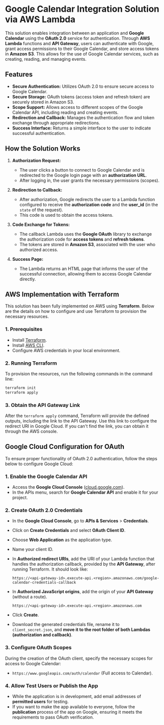 # Google Calendar Integration Solution via AWS Lambda

This solution enables integration between an application and **Google Calendar** using the **OAuth 2.0** service for authentication. Through **AWS Lambda** functions and **API Gateway**, users can authenticate with Google, grant access permissions to their Google Calendar, and store access tokens in **Amazon S3**. This allows for the use of Google Calendar services, such as creating, reading, and managing events.

## Features

- **Secure Authentication:** Utilizes OAuth 2.0 to ensure secure access to Google Calendar.
- **Secure Storage:** OAuth tokens (access token and refresh token) are securely stored in Amazon S3.
- **Scope Support:** Allows access to different scopes of the Google Calendar API, including reading and creating events.
- **Redirection and Callback:** Manages the authentication flow and token exchange through appropriate redirections.
- **Success Interface:** Returns a simple interface to the user to indicate successful authentication.

## How the Solution Works

1. **Authorization Request:**
   - The user clicks a button to connect to Google Calendar and is redirected to the Google login page with an **authorization URL**.
   - After logging in, the user grants the necessary permissions (scopes).

2. **Redirection to Callback:**
   - After authorization, Google redirects the user to a Lambda function configured to receive the **authorization code** and the **user_id** (in the `state` of the request).
   - This code is used to obtain the access tokens.

3. **Code Exchange for Tokens:**
   - The callback Lambda uses the **Google OAuth** library to exchange the authorization code for **access tokens** and **refresh tokens**.
   - The tokens are stored in **Amazon S3**, associated with the user who authorized access.

4. **Success Page:**
   - The Lambda returns an HTML page that informs the user of the successful connection, allowing them to access Google Calendar directly.

## AWS Implementation with Terraform

This solution has been fully implemented on AWS using **Terraform**. Below are the details on how to configure and use Terraform to provision the necessary resources.

### 1. Prerequisites
- Install [Terraform](https://www.terraform.io/downloads.html).
- Install [AWS CLI](https://aws.amazon.com/cli/).
- Configure AWS credentials in your local environment.

### 2. Running Terraform
To provision the resources, run the following commands in the command line:

```bash
terraform init
terraform apply
```

### 3. Obtain the API Gateway Link
After the `terraform apply` command, Terraform will provide the defined outputs, including the link to the API Gateway. Use this link to configure the redirect URI in Google Cloud. If you can't find the link, you can obtain it through the AWS console.

## Google Cloud Configuration for OAuth

To ensure proper functionality of OAuth 2.0 authentication, follow the steps below to configure Google Cloud:

### 1. Enable the Google Calendar API
- Access the **Google Cloud Console** ([cloud.google.com](https://cloud.google.com)).
- In the APIs menu, search for **Google Calendar API** and enable it for your project.

### 2. Create OAuth 2.0 Credentials
- In the **Google Cloud Console**, go to **APIs & Services** > **Credentials**.
- Click on **Create Credentials** and select **OAuth Client ID**.
- Choose **Web Application** as the application type.
- Name your client ID.
- In **Authorized redirect URIs**, add the URI of your Lambda function that handles the authorization callback, provided by the **API Gateway**, after running Terraform. It should look like:

  ```
  https://<api-gateway-id>.execute-api.<region>.amazonaws.com/google-calendar-credentials-callback
  ```

- In **Authorized JavaScript origins**, add the origin of your **API Gateway** (without a route).

    ```
    https://<api-gateway-id>.execute-api.<region>.amazonaws.com
    ```

- Click **Create**.
- Download the generated credentials file, rename it to `client_secret.json`, and **move it to the root folder of both Lambdas (authorization and callback)**.

### 3. Configure OAuth Scopes
During the creation of the OAuth client, specify the necessary scopes for access to Google Calendar:
- `https://www.googleapis.com/auth/calendar` (Full access to Calendar).

### 4. Allow Test Users or Publish the App
- While the application is in development, add email addresses of **permitted users** for testing.
- If you want to make the app available to everyone, follow the **publication** process of the app on Google, ensuring it meets the requirements to pass OAuth verification.
